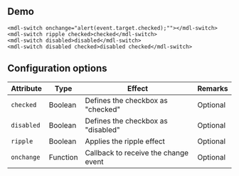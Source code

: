 ## Demo

```html_demo
<mdl-switch onchange="alert(event.target.checked);""></mdl-switch>
<mdl-switch ripple checked>checked</mdl-switch>
<mdl-switch disabled>disabled</mdl-switch>
<mdl-switch disabled checked>disabled checked</mdl-switch>
```

## Configuration options

| Attribute | Type | Effect | Remarks |
|-----------|------|--------|---------|
| `checked` | Boolean | Defines the checkbox as "checked"  | Optional |
| `disabled` | Boolean | Defines the checkbox as "disabled" | Optional |
| `ripple` | Boolean | Applies the ripple effect | Optional |
| `onchange` | Function | Callback to receive the change event | Optional |
